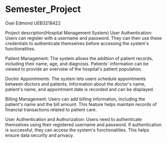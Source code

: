 # Semester_Project
Osei Edmond
UEB3218422

Project description(Hospital Management System)
User Authentication:
Users can register with a username and password. They can then use these credentials to authenticate themselves before accessing the system's functionalities.

Patient Management:
The system allows the addition of patient records, including their name, age, and diagnosis. Patients' information can be viewed to provide an overview of the hospital's patient population.

Doctor Appointments:
The system lets users schedule appointments between doctors and patients. Information about the doctor's name, patient's name, and appointment date is recorded and can be displayed.

Billing Management:
Users can add billing information, including the patient's name and the bill amount. This feature helps maintain records of financial transactions related to patient care.

User Authentication and Authorization:
Users need to authenticate themselves using their registered username and password. If authentication is successful, they can access the system's functionalities. This helps ensure data security and privacy.
